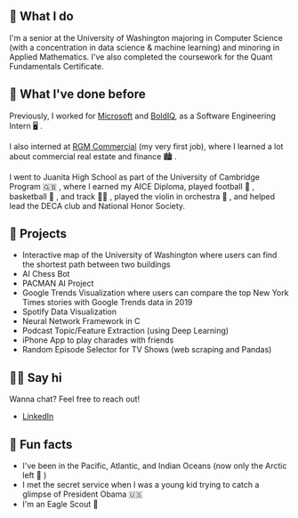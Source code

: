 ---
---

## 🤷 What I do

I'm a senior at the University of Washington majoring in Computer Science (with a concentration in data science & machine learning) and minoring in Applied Mathematics. I've also completed the coursework for the Quant Fundamentals Certificate.

## 🦕 What I've done before

Previously, I worked for [Microsoft](https://www.microsoft.com/en-us/) and [BoldIQ](https://www.boldiq.com/), as a Software Engineering Intern 🖥️ .

I also interned at [RGM Commercial](https://www.rgmcommercial.com/) (my very first job), where I learned a lot about commercial real estate and finance 🏙️ .

I went to Juanita High School as part of the University of Cambridge Program 🇬🇧 , where I earned my AICE Diploma, played football 🏈 , basketball 🏀 , and track 🏃‍♂️ , played the violin in orchestra 🎻 , and helped lead the DECA club and National Honor Society. 

## 🎨 Projects

- Interactive map of the University of Washington where users can find the shortest path between two buildings
- AI Chess Bot
- PACMAN AI Project
- Google Trends Visualization where users can compare the top New York Times stories with Google Trends data in 2019
- Spotify Data Visualization
- Neural Network Framework in C
- Podcast Topic/Feature Extraction (using Deep Learning)
- iPhone App to play charades with friends
- Random Episode Selector for TV Shows (web scraping and Pandas)

## 👋🏻 Say hi

Wanna chat? Feel free to reach out!

- [LinkedIn](https://www.linkedin.com/in/shayannathan/)

## 📠 Fun facts

- I've been in the Pacific, Atlantic, and Indian Oceans (now only the Arctic left 🥶 )
- I met the secret service when I was a young kid trying to catch a glimpse of President Obama 🇺🇸
- I'm an Eagle Scout 🦅 
